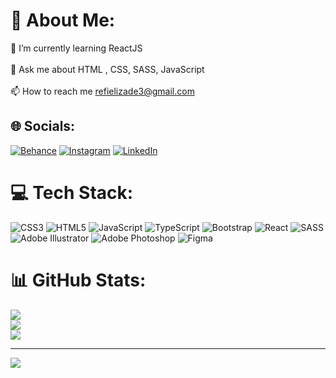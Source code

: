 # 💫 About Me:
🌱 I’m currently learning ReactJS<br><br>💬 Ask me about HTML , CSS, SASS, JavaScript<br><br>📫 How to reach me refielizade3@gmail.com


## 🌐 Socials:
[![Behance](https://img.shields.io/badge/Behance-1769ff?logo=behance&logoColor=white)](https://behance.net/rafializade) [![Instagram](https://img.shields.io/badge/Instagram-%23E4405F.svg?logo=Instagram&logoColor=white)](https://instagram.com/rafializade0) [![LinkedIn](https://img.shields.io/badge/LinkedIn-%230077B5.svg?logo=linkedin&logoColor=white)](https://linkedin.com/in/rafializade) 

# 💻 Tech Stack:
![CSS3](https://img.shields.io/badge/css3-%231572B6.svg?style=for-the-badge&logo=css3&logoColor=white) ![HTML5](https://img.shields.io/badge/html5-%23E34F26.svg?style=for-the-badge&logo=html5&logoColor=white) ![JavaScript](https://img.shields.io/badge/javascript-%23323330.svg?style=for-the-badge&logo=javascript&logoColor=%23F7DF1E) ![TypeScript](https://img.shields.io/badge/typescript-%23007ACC.svg?style=for-the-badge&logo=typescript&logoColor=white) ![Bootstrap](https://img.shields.io/badge/bootstrap-%238511FA.svg?style=for-the-badge&logo=bootstrap&logoColor=white) ![React](https://img.shields.io/badge/react-%2320232a.svg?style=for-the-badge&logo=react&logoColor=%2361DAFB) ![SASS](https://img.shields.io/badge/SASS-hotpink.svg?style=for-the-badge&logo=SASS&logoColor=white) ![Adobe Illustrator](https://img.shields.io/badge/adobe%20illustrator-%23FF9A00.svg?style=for-the-badge&logo=adobe%20illustrator&logoColor=white) ![Adobe Photoshop](https://img.shields.io/badge/adobe%20photoshop-%2331A8FF.svg?style=for-the-badge&logo=adobe%20photoshop&logoColor=white) ![Figma](https://img.shields.io/badge/figma-%23F24E1E.svg?style=for-the-badge&logo=figma&logoColor=white)
# 📊 GitHub Stats:
![](https://github-readme-stats.vercel.app/api?username=rafializade&theme=radical&hide_border=false&include_all_commits=false&count_private=false)<br/>
![](https://github-readme-streak-stats.herokuapp.com/?user=rafializade&theme=radical&hide_border=false)<br/>
![](https://github-readme-stats.vercel.app/api/top-langs/?username=rafializade&theme=radical&hide_border=false&include_all_commits=false&count_private=false&layout=compact)

---
[![](https://visitcount.itsvg.in/api?id=rafializade&icon=0&color=0)](https://visitcount.itsvg.in)

<!-- Proudly created with GPRM ( https://gprm.itsvg.in ) -->
